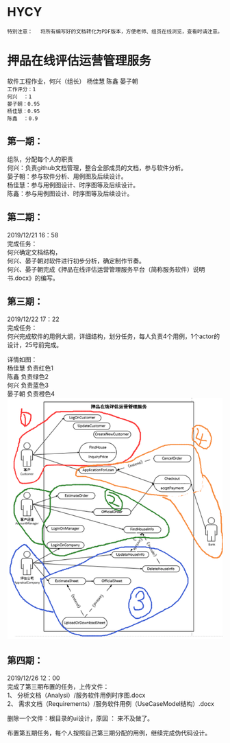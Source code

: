 # HYCY

`特别注意：  `
`将所有编写好的文档转化为PDF版本，方便老师、组员在线浏览，查看时请注意。  `  

押品在线评估运营管理服务
===  
软件工程作业，何兴（组长） 杨佳慧 陈鑫 晏子朝  
`工作评分：1`  
`何兴  ：1`  
`晏子朝：0.95`  
`杨佳慧：0.95`  
`陈鑫  ：0.9`  

第一期：  
---
组队，分配每个人的职责  
何兴：负责github文档管理，整合全部成员的文档，参与软件分析。  
晏子朝：参与软件分析、用例图及后续设计。  
杨佳慧：参与用例图设计、时序图等及后续设计。  
陈鑫：参与用例图设计、时序图等及后续设计。  

第二期：  
---
2019/12/21 16：58  
完成任务：  
何兴确定文档结构，  
何兴、晏子朝对软件进行初步分析，确定制作节奏。  
何兴、晏子朝完成《押品在线评估运营管理服务平台（简称服务软件）说明书.docx》的编写。  
  
第三期：  
---
2019/12/22 17：22  
完成任务：  
何兴完成软件的用例大纲，详细结构，划分任务，每人负责4个用例，1个actor的设计，25号前完成。  
  
详情如图：  
杨佳慧 负责红色1  
陈鑫 负责绿色2  
何兴 负责蓝色3  
晏子朝 负责橙色4  
![Image text](https://raw.githubusercontent.com/KumiXH/HYCY/master/images/mission.png)  
  
第四期：  
---
2019/12/26 12：00  
完成了第三期布置的任务，上传文件：  
1、 分析文档（Analysi）/服务软件用例时序图.docx  
2、 需求文档（Requirements）/服务软件用例（UseCaseModel结构）.docx  
  
删除一个文件：根目录的ui设计，原因 ： 来不及做了。    

布置第五期任务，每个人按照自己第三期分配的用例，继续完成伪代码设计。


